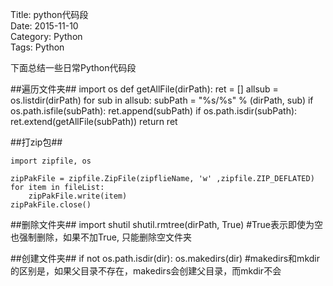 Title: python代码段     
Date: 2015-11-10           
Category: Python       
Tags: Python          


下面总结一些日常Python代码段

##遍历文件夹##
    import os
    def getAllFile(dirPath):
    	ret = []
    	allsub = os.listdir(dirPath)
    	for sub in allsub:
    		subPath = "%s/%s" % (dirPath, sub)
    		if os.path.isfile(subPath):
    			ret.append(subPath)
    		if os.path.isdir(subPath):
    			ret.extend(getAllFile(subPath))
    	return ret

##打zip包##

    import zipfile, os

    zipPakFile = zipfile.ZipFile(zipflieName, 'w' ,zipfile.ZIP_DEFLATED)
    for item in fileList:
    	zipPakFile.write(item) 
    zipPakFile.close()

##删除文件夹##
    import shutil
    shutil.rmtree(dirPath, True) #True表示即使为空也强制删除，如果不加True, 只能删除空文件夹

##创建文件夹##
    if not os.path.isdir(dir): 
		os.makedirs(dir)  #makedirs和mkdir的区别是，如果父目录不存在，makedirs会创建父目录，而mkdir不会
